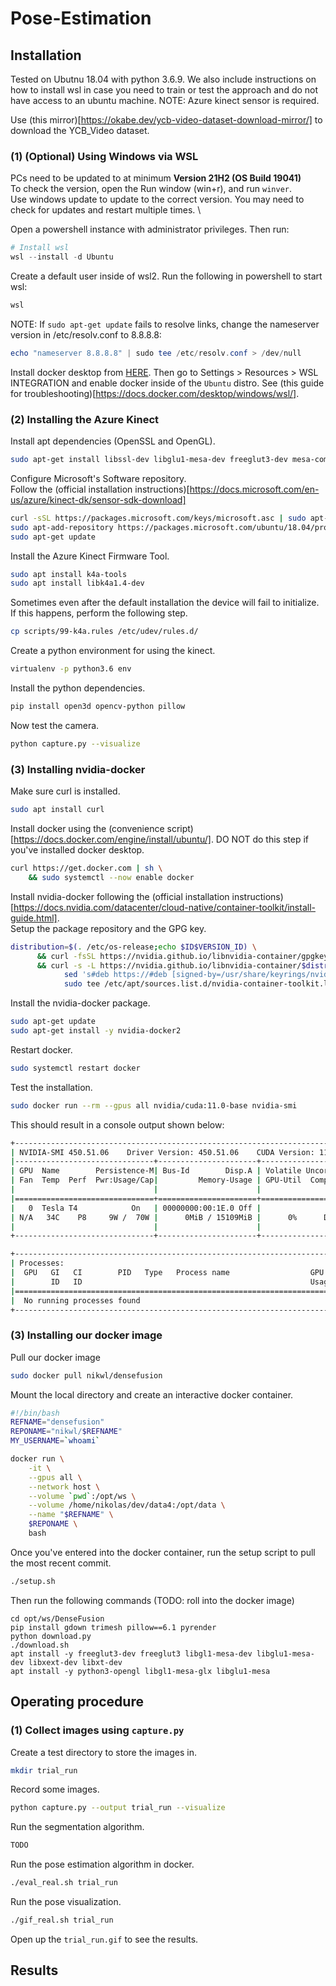 # Pose-Estimation

## Installation

Tested on Ubutnu 18.04 with python 3.6.9. We also include instructions on how to install wsl in case you need to train or test the approach and do not have access to an ubuntu machine.
NOTE: Azure kinect sensor is required.

Use (this mirror)[https://okabe.dev/ycb-video-dataset-download-mirror/] to download the YCB_Video dataset.

### (1) (Optional) Using Windows via WSL

PCs need to be updated to at minimum <b>Version 21H2 (OS Build 19041)</b> \
To check the version, open the Run window (win+r), and run `winver`. \
Use windows update to update to the correct version. You may need to check for updates and restart multiple times. \

Open a powershell instance with administrator privileges. Then run:
```powershell
# Install wsl
wsl --install -d Ubuntu
```

Create a default user inside of wsl2. Run the following in powershell to start wsl:
```powershell
wsl
```

NOTE: If `sudo apt-get update` fails to resolve links, change the nameserver version in /etc/resolv.conf to 8.8.8.8:
```powershell
echo "nameserver 8.8.8.8" | sudo tee /etc/resolv.conf > /dev/null
```

Install docker desktop from [HERE](https://www.docker.com/products/docker-desktop/). Then go to Settings > Resources > WSL INTEGRATION and enable docker inside of the `Ubuntu` distro. See (this guide for troubleshooting)[https://docs.docker.com/desktop/windows/wsl/].

### (2) Installing the Azure Kinect

Install apt dependencies (OpenSSL and OpenGL).
```bash 
sudo apt-get install libssl-dev libglu1-mesa-dev freeglut3-dev mesa-common-dev
```

Configure Microsoft's Software repository. \
Follow the (official installation instructions)[https://docs.microsoft.com/en-us/azure/kinect-dk/sensor-sdk-download]
```bash
curl -sSL https://packages.microsoft.com/keys/microsoft.asc | sudo apt-key add -
sudo apt-add-repository https://packages.microsoft.com/ubuntu/18.04/prod
sudo apt-get update
```

Install the Azure Kinect Firmware Tool.
```bash
sudo apt install k4a-tools
sudo apt install libk4a1.4-dev
```

Sometimes even after the default installation the device will fail to initialize. If this happens, perform the following step.
```bash
cp scripts/99-k4a.rules /etc/udev/rules.d/
```

Create a python environment for using the kinect.
```bash
virtualenv -p python3.6 env
```

Install the python dependencies.
```bash
pip install open3d opencv-python pillow
```

Now test the camera.
```bash
python capture.py --visualize
```

### (3) Installing nvidia-docker

Make sure curl is installed.
```bash
sudo apt install curl
```

Install docker using the (convenience script)[https://docs.docker.com/engine/install/ubuntu/]. DO NOT do this step if you've installed docker desktop.
```bash 
curl https://get.docker.com | sh \
    && sudo systemctl --now enable docker
```

Install nvidia-docker following the (official installation instructions)[https://docs.nvidia.com/datacenter/cloud-native/container-toolkit/install-guide.html]. \
Setup the package repository and the GPG key.
```bash 
distribution=$(. /etc/os-release;echo $ID$VERSION_ID) \
      && curl -fsSL https://nvidia.github.io/libnvidia-container/gpgkey | sudo gpg --dearmor -o /usr/share/keyrings/nvidia-container-toolkit-keyring.gpg \
      && curl -s -L https://nvidia.github.io/libnvidia-container/$distribution/libnvidia-container.list | \
            sed 's#deb https://#deb [signed-by=/usr/share/keyrings/nvidia-container-toolkit-keyring.gpg] https://#g' | \
            sudo tee /etc/apt/sources.list.d/nvidia-container-toolkit.list
```

Install the nvidia-docker package.
```bash
sudo apt-get update
sudo apt-get install -y nvidia-docker2
```

Restart docker.
```bash
sudo systemctl restart docker
```

Test the installation.
```bash
sudo docker run --rm --gpus all nvidia/cuda:11.0-base nvidia-smi
```

This should result in a console output shown below:
```bash
+-----------------------------------------------------------------------------+
| NVIDIA-SMI 450.51.06    Driver Version: 450.51.06    CUDA Version: 11.0     |
|-------------------------------+----------------------+----------------------+
| GPU  Name        Persistence-M| Bus-Id        Disp.A | Volatile Uncorr. ECC |
| Fan  Temp  Perf  Pwr:Usage/Cap|         Memory-Usage | GPU-Util  Compute M. |
|                               |                      |               MIG M. |
|===============================+======================+======================|
|   0  Tesla T4            On   | 00000000:00:1E.0 Off |                    0 |
| N/A   34C    P8     9W /  70W |      0MiB / 15109MiB |      0%      Default |
|                               |                      |                  N/A |
+-------------------------------+----------------------+----------------------+

+-----------------------------------------------------------------------------+
| Processes:                                                                  |
|  GPU   GI   CI        PID   Type   Process name                  GPU Memory |
|        ID   ID                                                   Usage      |
|=============================================================================|
|  No running processes found                                                 |
+-----------------------------------------------------------------------------+
```

### (3) Installing our docker image

Pull our docker image
```bash
sudo docker pull nikwl/densefusion
```

Mount the local directory and create an interactive docker container.
```bash
#!/bin/bash
REFNAME="densefusion"
REPONAME="nikwl/$REFNAME"
MY_USERNAME=`whoami`

docker run \
    -it \
    --gpus all \
    --network host \
    --volume `pwd`:/opt/ws \
    --volume /home/nikolas/dev/data4:/opt/data \
    --name "$REFNAME" \
    $REPONAME \
    bash
```

Once you've entered into the docker container, run the setup script to pull the most recent commit.
```bash
./setup.sh
```

Then run the following commands (TODO: roll into the docker image)
```
cd opt/ws/DenseFusion
pip install gdown trimesh pillow==6.1 pyrender
python download.py
./download.sh
apt install -y freeglut3-dev freeglut3 libgl1-mesa-dev libglu1-mesa-dev libxext-dev libxt-dev
apt install -y python3-opengl libgl1-mesa-glx libglu1-mesa
```

## Operating procedure

### (1) Collect images using `capture.py`

Create a test directory to store the images in.
```bash
mkdir trial_run
```

Record some images.
```bash
python capture.py --output trial_run --visualize
```

Run the segmentation algorithm. 
```bash
TODO
```

Run the pose estimation algorithm in docker.
```bash
./eval_real.sh trial_run
```

Run the pose visualization.
```bash
./gif_real.sh trial_run
```

Open up the `trial_run.gif` to see the results.

## Results
